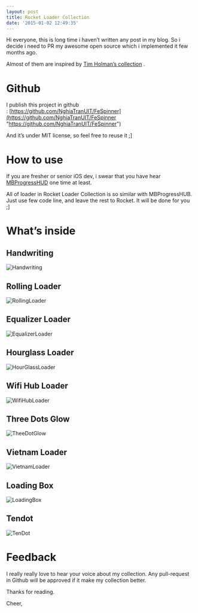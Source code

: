 ```yaml
---
layout: post
title: Rocket Loader Collection
date: '2015-01-02 12:49:35'
---
```



Hi everyone, this is long time i haven’t written any post in my blog. So i decide i need to PR my awesome open source which i implemented it few months ago.

Almost of them are inspired by [Tim Holman’s collection](http://codepen.io/collection/HtAne/ "Tim Holman's collection") .


# Github

I publish this project in github : [https://github.com/NghiaTranUIT/FeSpinner](https://github.com/NghiaTranUIT/FeSpinner "https://github.com/NghiaTranUIT/FeSpinner")

And it’s under MIT license, so feel free to reuse it ;]


# How to use

If you are fresher or senior iOS dev, i swear that you have hear [MBProgressHUD](https://github.com/jdg/MBProgressHUD "MBProgressHUD") one time at least.

All of loader in Rocket Loader Collection is so similar with MBProgressHUB. Just use few code line, and leave the rest to Rocket. It will be done for you ;]


# What’s inside
## Handwriting
![Handwriting](https://raw.githubusercontent.com/NghiaTranUIT/nghiatranuit.github.io/master/resources/2015/01/Handwriting.gif?resize=261%2C468)

## Rolling Loader
![RollingLoader](https://raw.githubusercontent.com/NghiaTranUIT/nghiatranuit.github.io/master/resources/2015/01//RollingLoader.gif?resize=235%2C426)

## Equalizer Loader
![EqualizerLoader](https://raw.githubusercontent.com/NghiaTranUIT/nghiatranuit.github.io/master/resources/2015/01//EqualizerLoader.gif?resize=248%2C449)

## Hourglass Loader
![HourGlassLoader](https://raw.githubusercontent.com/NghiaTranUIT/nghiatranuit.github.io/master/resources/2015/01//HourGlassLoader.gif?resize=246%2C446)

## Wifi Hub Loader
![WifiHubLoader](https://raw.githubusercontent.com/NghiaTranUIT/nghiatranuit.github.io/master/resources/2015/01/WifiHubLoader.gif?resize=253%2C459)

## Three Dots Glow
![TheeDotGlow](https://raw.githubusercontent.com/NghiaTranUIT/nghiatranuit.github.io/master/resources/2015/01/TheeDotGlow.gif?resize=254%2C460)

## Vietnam Loader
![VietnamLoader](https://raw.githubusercontent.com/NghiaTranUIT/nghiatranuit.github.io/master/resources/2015/01//VietnamLoader.gif?resize=246%2C446)

## Loading Box
![LoadingBox](https://raw.githubusercontent.com/NghiaTranUIT/nghiatranuit.github.io/master/resources/2015/01//LoadingBox.gif?resize=251%2C455)

## Tendot
![TenDot](https://raw.githubusercontent.com/NghiaTranUIT/nghiatranuit.github.io/master/resources/2015/01/TenDot.gif?resize=364%2C660)
 
# Feedback

I really really love to hear your voice about my collection. Any pull-request in Github will be approved if it make my collection better.

Thanks for reading.

Cheer,
